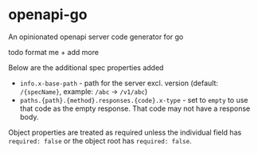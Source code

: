 # openapi-go
An opinionated openapi server code generator for go

todo format me + add more

Below are the additional spec properties added
* `info.x-base-path` - path for the server excl. version (default: `/{specName}`, example: `/abc` -> `/v1/abc`)
* `paths.{path}.{method}.responses.{code}.x-type` - set to `empty` to use that code as the empty response. 
  That code may not have a response body.

Object properties are treated as required unless the individual field has `required: false` or 
the object root has `required: false`.
